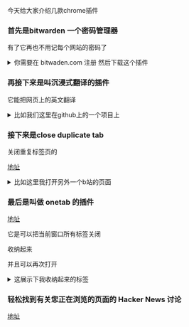 今天给大家介绍几款chrome插件

### 首先是bitwarden 一个密码管理器 

有了它再也不用记每个网站的密码了

<details>
<summary> 你需要在 bitwaden.com 注册 然后下载这个插件</summary>


来到豆瓣 我已经存有豆瓣密码

bitwaden图标上显示一个1

它没有识别到豆瓣的密码输入

需要我们点一下

有的网站它是能识别到密码输入并且自动填写

它不光能代填密码 也能支持passkey

passkey是一种无需密码的登录方法

简单来说是一把私钥

比如这里github就支持passkey登录

可以看到非常方便 一下就登录了

接下来是叫 authenticator 的应用

它是用来保存网站的totp

30秒一变的动态口令

网站用来做两步认证

让你账号更安全

比如 github 就支持

不过国内好多网站两步认证都是用的短信

演示一下 oracle 网站的两步认证填入
</details>

### 再接下来是叫沉浸式翻译的插件

它能把网页上的英文翻译

<details>
<summary>  比如我们这里在github上的一个项目上</summary>

只需要键盘按快捷键 ALT 加 A

就能翻译

翻译完后 它图标会变化

它更有用的地方 在于翻译epub电子书

我们找一些支持看epub的电子书的网站

打开电子书

同样是按ALT加A

这样看英文书籍的速度大大加快

他默认用的谷歌翻译 你可以设置为其他的
</details>

### 接下来是close duplicate tab 

关闭重复标签页的

[地址](https://chromewebstore.google.com/detail/close-duplicate-tabs/egeikhkjmnnmaihaaoiapbiboahaogcj)

<details>
<summary> 比如这里我打开另外一个b站的页面</summary>

它的图标就会提示有重复的页面

点击一下它

就会关掉之前的打开的的重复页面
</details>

### 最后是叫做 onetab 的插件

[地址](https://chromewebstore.google.com/detail/onetab/chphlpgkkbolifaimnlloiipkdnihall)

它是可以把当前窗口所有标签关闭

收纳起来

并且可以再次打开

<details>
<summary> 这展示下我收纳起来的标签</summary>

有点慢

因为我存太多了

我们这点一下

就收纳起来了

我们这再点恢复

它又再次打开之前的标签页
</details>

### 轻松找到有关您正在浏览的页面的 Hacker News 讨论

[地址](https://chromewebstore.google.com/detail/what-hacker-news-says/khgegkjchclhgpglloficdmdannlpmoi)

